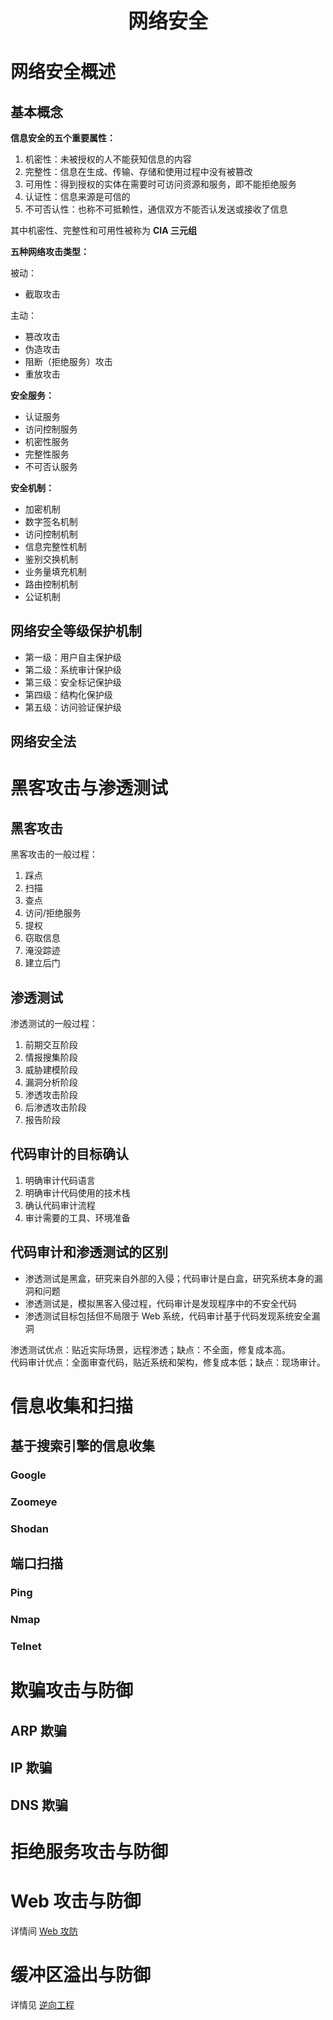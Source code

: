 <p align="center">
	<strong><font size="6">网络安全</font></strong>
</p>

# 网络安全概述

## 基本概念

**信息安全的五个重要属性：**

1. 机密性：未被授权的人不能获知信息的内容
2. 完整性：信息在生成、传输、存储和使用过程中没有被篡改
3. 可用性：得到授权的实体在需要时可访问资源和服务，即不能拒绝服务
4. 认证性：信息来源是可信的
5. 不可否认性：也称不可抵赖性，通信双方不能否认发送或接收了信息

其中机密性、完整性和可用性被称为 **CIA 三元组** 

**五种网络攻击类型：**

被动：
* 截取攻击

主动：
* 篡改攻击
* 伪造攻击
* 阻断（拒绝服务）攻击
* 重放攻击

**安全服务：**

* 认证服务
* 访问控制服务
* 机密性服务
* 完整性服务
* 不可否认服务

**安全机制：**

* 加密机制
* 数字签名机制
* 访问控制机制
* 信息完整性机制
* 鉴别交换机制
* 业务量填充机制
* 路由控制机制
* 公证机制

## 网络安全等级保护机制

* 第一级：用户自主保护级
* 第二级：系统审计保护级
* 第三级：安全标记保护级
* 第四级：结构化保护级
* 第五级：访问验证保护级

## 网络安全法


# 黑客攻击与渗透测试 

## 黑客攻击

黑客攻击的一般过程：

1. 踩点
2. 扫描
3. 查点
4. 访问/拒绝服务
5. 提权
6. 窃取信息
7. 淹没踪迹
8. 建立后门

## 渗透测试

渗透测试的一般过程：

1. 前期交互阶段
2. 情报搜集阶段
3. 威胁建模阶段
4. 漏洞分析阶段
5. 渗透攻击阶段
6. 后渗透攻击阶段
7. 报告阶段

## 代码审计的目标确认

1. 明确审计代码语言
2. 明确审计代码使用的技术栈
3. 确认代码审计流程
4. 审计需要的工具、环境准备

## 代码审计和渗透测试的区别

* 渗透测试是黑盒，研究来自外部的入侵；代码审计是白盒，研究系统本身的漏洞和问题
* 渗透测试是，模拟黑客入侵过程，代码审计是发现程序中的不安全代码
* 渗透测试目标包括但不局限于 Web 系统，代码审计基于代码发现系统安全漏洞
  
渗透测试优点：贴近实际场景，远程渗透；缺点：不全面，修复成本高。  
代码审计优点：全面审查代码，贴近系统和架构，修复成本低；缺点：现场审计。

# 信息收集和扫描

## 基于搜索引擎的信息收集

### Google

### Zoomeye

### Shodan

## 端口扫描

### Ping

### Nmap

### Telnet

# 欺骗攻击与防御

## ARP 欺骗

## IP 欺骗

## DNS 欺骗

# 拒绝服务攻击与防御

# Web 攻击与防御

详情间 [Web 攻防]()

# 缓冲区溢出与防御

详情见 [逆向工程]()
